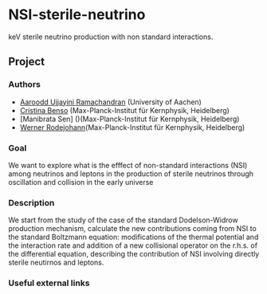 # NSI-sterile-neutrino
keV sterile neutrino production with non standard interactions.

## Project

### Authors 
- [Aaroodd Ujjayini Ramachandran](https://github.com/aaroodd) (University of Aachen)
- [Cristina Benso](https://github.com/cristinabenso92) (Max-Planck-Institut für Kernphysik, Heidelberg)
- [Manibrata Sen] ()(Max-Planck-Institut für Kernphysik, Heidelberg)
- [Werner Rodejohann]()(Max-Planck-Institut für Kernphysik, Heidelberg)

### Goal
We want to explore what is the efffect of non-standard interactions (NSI) among neutrinos and leptons in the production of sterile neutrinos through oscillation and collision in the early universe

### Description
We start from the study of the case of the standard Dodelson-Widrow production mechanism, calculate the new contributions coming from NSI to the standard Boltzmann equation: modifications of the thermal potential and the interaction rate and addition of a new collisional operator on the r.h.s. of the differential equation, describing the contribution of NSI involving directly sterile neutirnos and leptons.

### Useful external links
